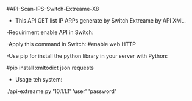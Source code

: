 #API-Scan-IPS-Switch-Extreame-X8

* This API GET list IP ARPs generate by Switch Extreame by API XML.

-Requiriment enable API in Switch:

-Apply this command in Switch:
 #enable web HTTP

-Use pip for install the python library in your server with Python:

 #pip install xmltodict json requests

* Usage teh system:


./api-extreame.py '10.1.1.1' 'user' 'password'




